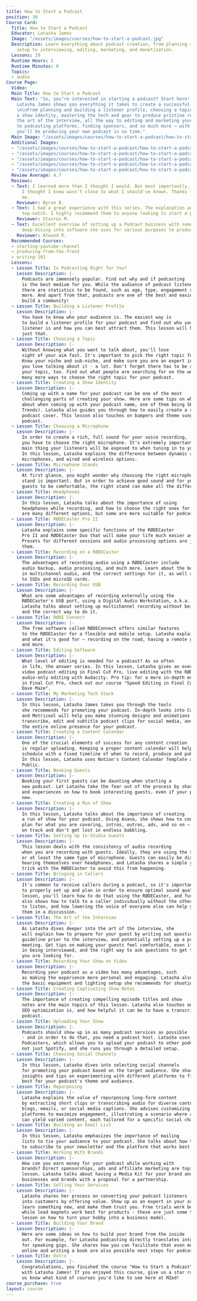 ```yaml
---
title: How to Start a Podcast
position: 30
Course Card:
  Title: How to Start a Podcast
  Educator: Latasha James
  Image: "/assets/images/courses/how-to-start-a-podcast.jpg"
  Description: Learn everything about podcast creation, from planning and equipment
    setup to interviewing, editing, marketing, and monetization.
  Lessons: 29
  Runtime Hours: 2
  Runtime Minutes: 0
  Topics:
  - audio
Course Page:
  Video: 
  Main Title: How to Start a Podcast
  Main Text: "So, you’re interested in starting a podcast? Start here! In this course,
    Latasha James shows you everything it takes to create a successful podcast, step-by-step.
    \n\nFrom planning and building a listener profile, choosing a topic and creating
    a show identity, mastering the tech and gear to produce pristine recordings, learning
    the art of the interview, all the way to editing and marketing your show, publishing
    to podcasting platforms, finding sponsors, and so much more – with this course,
    you'll be producing your own podcast in no time."
  Main Image: "/assets/images/courses/how-to-start-a-podcast/how-to-start-a-podcast-1.jpg"
  Additional Images:
  - "/assets/images/courses/how-to-start-a-podcast/how-to-start-a-podcast-2.jpg"
  - "/assets/images/courses/how-to-start-a-podcast/how-to-start-a-podcast-3.jpg"
  - "/assets/images/courses/how-to-start-a-podcast/how-to-start-a-podcast-4.jpg"
  - "/assets/images/courses/how-to-start-a-podcast/how-to-start-a-podcast-5.jpg"
  - "/assets/images/courses/how-to-start-a-podcast/how-to-start-a-podcast-6.jpg"
  Review Average: 4.7
  Reviews:
  - Text: I learned more than I thought I would. But most importantly, I learned what
      I thought I knew wasn’t close to what I should've known. Thanks for preparing
      me.
    Reviewer: Byron B.
  - Text: I had a great experience with this series. The explanation and process were
      top-notch. I highly recommend them to anyone looking to start a podcast!
    Reviewer: Stavros M.
  - Text: Excellent overview of setting up a Podcast business with some short segment
      deep-diving into software she uses for various purposes to produce the podcast.
    Reviewer: Atwood R.
  Recommended Courses:
  - starting-youtube-channel
  - producing-from-the-front
  - writing-101
  Lessons:
  - Lesson Title: Is Podcasting Right for You?
    Lesson Description: |-
      Podcasts are immensely popular. Find out why and if podcasting
      is the best medium for you. While the audience of podcast listeners is diverse,
      there are statistics to be found, such as age, type, engagement style, and much
      more. And apart from that, podcasts are one of the best and easiest ways to
      build a community!
  - Lesson Title: Building a Listener Profile
    Lesson Description: |-
      You have to know who your audience is. The easiest way is
      to build a listener profile for your podcast and find out who your most likely
      listener is and how you can best attract them. This lesson will help you do
      just that.
  - Lesson Title: Choosing a Topic
    Lesson Description: |-
      Without knowing what you want to talk about, you'll lose
      sight of your aim fast. It's important to pick the right topic for your podcast:
      Know your niche and sub-niche, and make sure you are an expert in it, and that
      you love talking about it - a lot. Don't forget there has to be a demand for
      your topic, too. Find out what people are searching for on the web, and learn
      many more ways to choose the right topic for your podcast.
  - Lesson Title: Creating a Show Identity
    Lesson Description: |-
      Coming up with a name for your podcast can be one of the most
      challenging parts of creating your show. Here are some tips on what to think
      about when coming up with your podcast name, one of them being SEO (using Google
      Trends). Latasha also guides you through how to easily create a visually appealing
      podcast cover. This lesson also touches on bumpers and theme songs for your
      podcast.
  - Lesson Title: Choosing a Microphone
    Lesson Description: |-
      In order to create a rich, full sound for your voice recording,
      you have to choose the right microphone. It's extremely important, as it's the
      main thing your listeners will be exposed to when tuning in to your podcast.
      In this lesson, Latasha explains the difference between dynamic and condenser
      microphones, and wired and wireless options.
  - Lesson Title: Microphone Stands
    Lesson Description: |-
      At first glance, you might wonder why choosing the right microphone
      stand is important. But in order to achieve good sound and for you and your
      guests to be comfortable, the right stand can make all the difference.
  - Lesson Title: Headphones
    Lesson Description: |-
      In this lesson, Latasha talks about the importance of using
      headphones while recording, and how to choose the right ones for you. There
      are many different options, but some are more suitable for podcasting than others.
  - Lesson Title: RØDECaster Pro II
    Lesson Description: |-
      Latasha explains some specific functions of the RØDECaster
      Pro II and RØDECaster Duo that will make your life much easier as a podcaster.
      Presets for different sessions and audio processing options are just some of
      them.
  - Lesson Title: Recording on a RØDECaster
    Lesson Description: |-
      The advantages of recording audio using a RØDECaster include
      audio backup, audio processing, and much more. Learn about the benefits of recording
      in multichannel audio, and the correct settings for it, as well as recording
      to SSDs and microSD cards.
  - Lesson Title: Recording Over USB
    Lesson Description: |-
      What are some advantages of recording externally using the
      RØDECaster's USB port, using a Digital Audio Workstation, a.k.a. audio software?
      Latasha talks about setting up multichannel recording without being overwhelmed,
      and the correct way to do it.
  - Lesson Title: RØDE Connect
    Lesson Description: |-
      The free software called RØDEConnect offers similar features
      to the RØDECaster for a flexible and mobile setup. Latasha explains how it works
      and what it's good for – recording on the road, having a remote guest use it,
      and more.
  - Lesson Title: Editing Software
    Lesson Description: |-
      What level of editing is needed for a podcast? As so often
      in life, the answer varies. In this lesson, Latasha gives an overview of basic
      video podcast editing in Final Cut Pro, live editing with the RØDECaster, and
      audio-only editing with Audacity. Pro tip: for a more in-depth editing training
      in Final Cut Pro, check out our course "Speed Editing in Final Cut Pro with
      Dave Maze".
  - Lesson Title: My Marketing Tech Stack
    Lesson Description: |-
      In this lesson, Latasha James takes you through the tools
      she recommends for promoting your podcast. In-depth looks into Canva, Descript
      and Metricool will help you make stunning designs and animations in no time,
      transcribe, edit and subtitle podcast clips for social media, and plan and schedule
      the entire online presence for your podcast.
  - Lesson Title: Creating a Content Calendar
    Lesson Description: |-
      One of the crucial elements of success for any content creation
      is regular uploading. Keeping a proper content calendar will help you stay on
      schedule with a fixed timeline of when to record, produce and publish each episode.
      In this lesson, Latasha uses Notion's Content Calendar Template and Answer the
      Public.
  - Lesson Title: Booking Guests
    Lesson Description: |-
      Booking your first guests can be daunting when starting a
      new podcast. Let Latasha take the fear out of the process by sharing her tips
      and experiences on how to book interesting guests, even if your podcast is brand
      new.
  - Lesson Title: Creating a Run of Show
    Lesson Description: |-
      In this lesson, Latasha talks about the importance of creating
      a run of show for your podcast. Using Asana, she shows how to contain a proper
      plan for what you are covering, intros, outros, ads, and so on – so you stay
      on track and don't get lost in endless babbling.
  - Lesson Title: Setting Up In-Studio Guests
    Lesson Description: |-
      This lesson deals with the consistency of audio recording
      when you are recording with guests. Ideally, they are using the same model,
      or at least the same type of microphone. Guests can easily be distracted when
      hearing themselves over headphones, and Latasha shares a simple yet effective
      trick with the RØDECaster to avoid this from happening.
  - Lesson Title: Bringing in Callers
    Lesson Description: |-
      It's common to receive callers during a podcast, so it's important
      to properly set up and plan in order to ensure optimal sound quality. In this
      lesson, you'll learn how to do that using the RØDECaster, and further, Latasha
      also shows how to talk to a caller individually without the others being able
      to listen, and how lowering the voice of everyone else can help you talk over
      them in a discussion.
  - Lesson Title: The Art of the Interview
    Lesson Description: |-
      As Latasha dives deeper into the art of the interview, she
      will explain how to prepare for your guest by writing out questions and a rough
      guideline prior to the interview, and potentially setting up a pre-production
      meeting. Get tips on making your guests feel comfortable, even if they are inexperienced
      in being interviewed, and the right way to ask questions to get the answers
      you are looking for.
  - Lesson Title: Recording Your Show on Video
    Lesson Description: |-
      Recording your podcast as a video has many advantages, such
      as making the experience more personal and engaging. Latasha also goes through
      the basic equipment and lighting setup she recommends for shooting a video podcast.
  - Lesson Title: Creating Captivating Show Notes
    Lesson Description: |-
      The importance of creating compelling episode titles and show
      notes are the main topics of this lesson. Latasha also touches on how crucial
      SEO optimization is, and how helpful it can be to have a transcript for your
      podcast.
  - Lesson Title: Uploading Your Show
    Lesson Description: |-
      Podcasts should show up in as many podcast services as possible
      - and in order to do that, you need a podcast host. Latasha uses Spotify for
      Podcasters, which allows you to upload your podcast to other podcast services,
      not just Spotify, and she runs you through a detailed setup.
  - Lesson Title: Choosing Social Channels
    Lesson Description: |-
      In this lesson, Latasha dives into selecting social channels
      for promoting your podcast based on the target audience. She shares personal
      insights and tips on experimenting with different platforms to find what works
      best for your podcast's theme and audience.
  - Lesson Title: Repurposing
    Lesson Description: |-
      Latasha explains the value of repurposing long-form content
      by extracting short clips or transcribing audio for diverse content types like
      blogs, emails, or social media captions. She advises customizing clips for different
      platforms to maximize engagement, illustrating a scenario where a single interview
      can yield varied content, each tailored for a specific social channel.
  - Lesson Title: Building an Email List
    Lesson Description: |-
      In this lesson, Latasha emphasizes the importance of mailing
      lists to tie your audience to your podcast. She talks about how to get people
      to subscribe to your newsletter and the platform that works best for her: Flodesk.
  - Lesson Title: Working With Brands
    Lesson Description: |-
      How can you earn money for your podcast while working with
      brands? Direct sponsorships, ads and affiliate marketing are topics in this
      lesson. Latasha talks about having a Media Kit for your brand and how to approach
      businesses and brands with a proposal for a partnership.
  - Lesson Title: Selling Your Services
    Lesson Description: |-
      Latasha shares her process on converting your podcast listeners
      into customers by offering value. Show up as an expert in your area, help them
      learn something new, and make them trust you. Free trials work best for software,
      while lead magnets work best for products - these are just some tips in this
      lesson on how to turn your hobby into a business model.
  - Lesson Title: Building Your Brand
    Lesson Description: |-
      Here are some ideas on how to build your brand from the inside
      out. For example, for Latasha podcasting directly translates into getting booked
      for speaking gigs. She shares how you can facilitate that even more - teaching
      online and writing a book are also possible next steps for podcasters.
  - Lesson Title: Outro
    Lesson Description: |-
      Congratulations, you finished the course "How to Start a Podcast"
      with Latasha James! If you enjoyed this course, give us a star rating and let
      us know what kind of courses you'd like to see here at MZed!
course_purchase: true
layout: course
---
```


